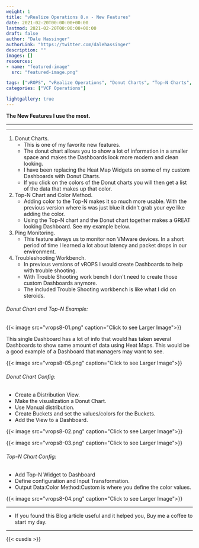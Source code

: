 ```yaml
---
weight: 1
title: "vRealize Operations 8.x - New Features"
date: 2021-02-20T00:00:00+00:00
lastmod: 2021-02-20T00:00:00+00:00
draft: false
author: "Dale Hassinger"
authorLink: "https://twitter.com/dalehassinger"
description: ""
images: []
resources:
- name: "featured-image"
  src: "featured-image.png"

tags: ["vROPS", "vRealize Operations", "Donut Charts", "Top-N Charts", "Ping Monitoring", "VMware Aria"]
categories: ["VCF Operations"]

lightgallery: true
---
```


**The New Features I use the most.**

---

<!--more-->

---

1. Donut Charts.
   * This is one of my favorite new features.
   * The donut chart allows you to show a lot of information in a smaller space and makes the Dashboards look more modern and clean looking.
   * I have been replacing the Heat Map Widgets on some of my custom Dashboards with Donut Charts.
   * If you click on the colors of the Donut charts you will then get a list of the data that makes up that color.
2. Top-N Chart and Color Method.
   * Adding color to the Top-N makes it so much more usable. With the previous version where is was just blue it didn't grab your eye like adding the color.
   * Using the Top-N chart and the Donut chart together makes a GREAT looking Dashboard. See my example below.
3. Ping Monitoring.
   * This feature always us to monitor non VMware devices. In a short period of time I learned a lot about latency and packet drops in our environment.
4. Troubleshooting Workbench.
   * In previous versions of vROPS I would create Dashboards to help with trouble shooting.
   * With Trouble Shooting work bench I don't need to create those custom Dashboards anymore.
   * The included Trouble Shooting workbench is like what I did on steroids.

###### Donut Chart and Top-N Example:

{{< image src="vrops8-01.png" caption="Click to see Larger Image">}}  

This single Dashboard has a lot of info that would has taken several Dashboards to show same amount of data using Heat Maps. This would be a good example of a Dashboard that managers may want to see.

{{< image src="vrops8-05.png" caption="Click to see Larger Image">}}  

###### Donut Chart Config:
* Create a Distribution View. 
* Make the visualization a Donut Chart. 
* Use Manual distribution.
* Create Buckets and set the values/colors for the Buckets.
* Add the View to a Dashboard.

{{< image src="vrops8-02.png" caption="Click to see Larger Image">}}  

{{< image src="vrops8-03.png" caption="Click to see Larger Image">}}  

###### Top-N Chart Config:
* Add Top-N Widget to Dashboard
* Define configuration and Input Transformation.
* Output Data:Color Method:Custom is where you define the color values.

{{< image src="vrops8-04.png" caption="Click to see Larger Image">}}  

---

* If you found this Blog article useful and it helped you, Buy me a coffee to start my day.  

<center>
<script type="text/javascript" src="https://cdnjs.buymeacoffee.com/1.0.0/button.prod.min.js" data-name="bmc-button" data-slug="dalehassinger" data-color="#FFDD00" data-emoji=""  data-font="Cookie" data-text="Buy me a coffee" data-outline-color="#000000" data-font-color="#000000" data-coffee-color="#ffffff" ></script>
</center>

---

{{< cusdis >}}